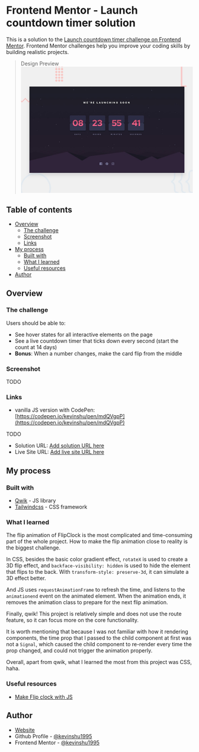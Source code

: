 # Frontend Mentor - Launch countdown timer solution

This is a solution to the [Launch countdown timer challenge on Frontend Mentor](https://www.frontendmentor.io/challenges/launch-countdown-timer-N0XkGfyz-).
Frontend Mentor challenges help you improve your coding skills by building realistic projects.

> Design Preview
> ![Design preview for the Launch countdown timer coding challenge](./desktop-preview.jpg)

## Table of contents

-   [Overview](#overview)
    -   [The challenge](#the-challenge)
    -   [Screenshot](#screenshot)
    -   [Links](#links)
-   [My process](#my-process)
    -   [Built with](#built-with)
    -   [What I learned](#what-i-learned)
    -   [Useful resources](#useful-resources)
-   [Author](#author)

## Overview

### The challenge

Users should be able to:

-   See hover states for all interactive elements on the page
-   See a live countdown timer that ticks down every second (start the count at 14 days)
-   **Bonus**: When a number changes, make the card flip from the middle

### Screenshot

TODO

<!-- ![](./screenshot.jpg) -->

### Links

-   vanilla JS version with CodePen: [https://codepen.io/kevinshu/pen/mdQVgpP](https://codepen.io/kevinshu/pen/mdQVgpP)

TODO

-   Solution URL: [Add solution URL here](https://your-solution-url.com)
-   Live Site URL: [Add live site URL here](https://your-live-site-url.com)

## My process

### Built with

-   [Qwik](https://qwik.builder.io/) - JS library
-   [Tailwindcss](https://tailwindcss.com/) - CSS framework

### What I learned

The flip animation of FlipClock is the most complicated and time-consuming part of the whole project.
How to make the flip animation close to reality is the biggest challenge.

In CSS, besides the basic color gradient effect, `rotateX` is used to create a 3D flip effect, and `backface-visibility: hidden` is used to hide the element that flips to the back. With `transform-style: preserve-3d`, it can simulate a 3D effect better.

And JS uses `requestAnimationFrame` to refresh the time, and listens to the `animationend` event on the animated element. When the animation ends, it removes the animation class to prepare for the next flip animation.

Finally, qwik! This project is relatively simple and does not use the route feature, so it can focus more on the core functionality.

It is worth mentioning that because I was not familiar with how it rendering components, the time prop that I passed to the child component at first was not a `Signal`, which caused the child component to re-render every time the prop changed, and could not trigger the animation properly.

Overall, apart from qwik, what I learned the most from this project was CSS, haha.

### Useful resources

-   [Make Flip clock with JS](https://chatium.com/blog~3d-css-animation-flip-down-clock)

## Author

-   [Website](https://kevinshu1995.github.io/)
-   Github Profile - [@kevinshu1995](https://github.com/kevinshu1995/)
-   Frontend Mentor - [@kevinshu1995](https://www.frontendmentor.io/profile/kevinshu1995)

